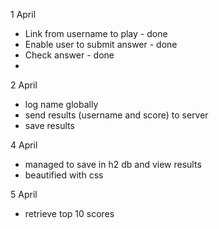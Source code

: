 1 April
- Link from username to play - done
- Enable user to submit answer - done
- Check answer - done
- 

2 April 
- log name globally
- send results (username and score) to server
- save results

4 April
- managed to save in h2 db and view results
- beautified with css

5 April
- retrieve top 10 scores

